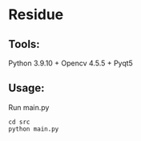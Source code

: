 # Residue
## Tools:
Python 3.9.10 + Opencv 4.5.5 + Pyqt5

## Usage:
Run main.py
```
cd src
python main.py
```
